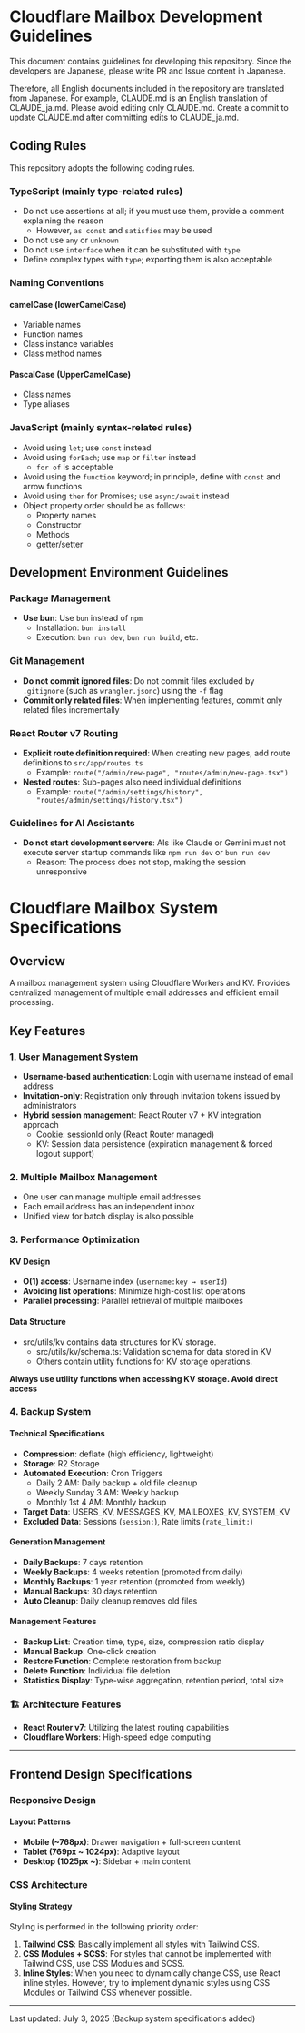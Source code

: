 # Cloudflare Mailbox Development Guidelines

This document contains guidelines for developing this repository. Since the developers are Japanese, please write PR and Issue content in Japanese.

Therefore, all English documents included in the repository are translated from Japanese. For example, CLAUDE.md is an English translation of CLAUDE_ja.md. Please avoid editing only CLAUDE.md. Create a commit to update CLAUDE.md after committing edits to CLAUDE_ja.md.

## Coding Rules

This repository adopts the following coding rules.

### TypeScript (mainly type-related rules)

- Do not use assertions at all; if you must use them, provide a comment explaining the reason
  - However, `as const` and `satisfies` may be used
- Do not use `any` or `unknown`
- Do not use `interface` when it can be substituted with `type`
- Define complex types with `type`; exporting them is also acceptable

### Naming Conventions

#### camelCase (lowerCamelCase)

- Variable names
- Function names
- Class instance variables
- Class method names

#### PascalCase (UpperCamelCase)

- Class names
- Type aliases

### JavaScript (mainly syntax-related rules)

- Avoid using `let`; use `const` instead
- Avoid using `forEach`; use `map` or `filter` instead
  - `for of` is acceptable
- Avoid using the `function` keyword; in principle, define with `const` and arrow functions
- Avoid using `then` for Promises; use `async/await` instead
- Object property order should be as follows:
  - Property names
  - Constructor
  - Methods
  - getter/setter

## Development Environment Guidelines

### Package Management

- **Use bun**: Use `bun` instead of `npm`
  - Installation: `bun install`
  - Execution: `bun run dev`, `bun run build`, etc.

### Git Management

- **Do not commit ignored files**: Do not commit files excluded by `.gitignore` (such as `wrangler.jsonc`) using the `-f` flag
- **Commit only related files**: When implementing features, commit only related files incrementally

### React Router v7 Routing

- **Explicit route definition required**: When creating new pages, add route definitions to `src/app/routes.ts`
  - Example: `route("/admin/new-page", "routes/admin/new-page.tsx")`
- **Nested routes**: Sub-pages also need individual definitions
  - Example: `route("/admin/settings/history", "routes/admin/settings/history.tsx")`

### Guidelines for AI Assistants

- **Do not start development servers**: AIs like Claude or Gemini must not execute server startup commands like `npm run dev` or `bun run dev`
  - Reason: The process does not stop, making the session unresponsive

# Cloudflare Mailbox System Specifications

## Overview

A mailbox management system using Cloudflare Workers and KV. Provides centralized management of multiple email addresses and efficient email processing.

## Key Features

### 1. User Management System

- **Username-based authentication**: Login with username instead of email address
- **Invitation-only**: Registration only through invitation tokens issued by administrators
- **Hybrid session management**: React Router v7 + KV integration approach
  - Cookie: sessionId only (React Router managed)
  - KV: Session data persistence (expiration management & forced logout support)

### 2. Multiple Mailbox Management

- One user can manage multiple email addresses
- Each email address has an independent inbox
- Unified view for batch display is also possible

### 3. Performance Optimization

#### KV Design

- **O(1) access**: Username index (`username:key → userId`)
- **Avoiding list operations**: Minimize high-cost list operations
- **Parallel processing**: Parallel retrieval of multiple mailboxes

#### Data Structure

- src/utils/kv contains data structures for KV storage.
  - src/utils/kv/schema.ts: Validation schema for data stored in KV
  - Others contain utility functions for KV storage operations.

**Always use utility functions when accessing KV storage. Avoid direct access**

### 4. Backup System

#### Technical Specifications

- **Compression**: deflate (high efficiency, lightweight)
- **Storage**: R2 Storage
- **Automated Execution**: Cron Triggers
  - Daily 2 AM: Daily backup + old file cleanup
  - Weekly Sunday 3 AM: Weekly backup
  - Monthly 1st 4 AM: Monthly backup
- **Target Data**: USERS_KV, MESSAGES_KV, MAILBOXES_KV, SYSTEM_KV
- **Excluded Data**: Sessions (`session:`), Rate limits (`rate_limit:`)

#### Generation Management

- **Daily Backups**: 7 days retention
- **Weekly Backups**: 4 weeks retention (promoted from daily)
- **Monthly Backups**: 1 year retention (promoted from weekly)
- **Manual Backups**: 30 days retention
- **Auto Cleanup**: Daily cleanup removes old files

#### Management Features

- **Backup List**: Creation time, type, size, compression ratio display
- **Manual Backup**: One-click creation
- **Restore Function**: Complete restoration from backup
- **Delete Function**: Individual file deletion
- **Statistics Display**: Type-wise aggregation, retention period, total size

### 🏗️ Architecture Features

- **React Router v7**: Utilizing the latest routing capabilities
- **Cloudflare Workers**: High-speed edge computing

---

## Frontend Design Specifications

### Responsive Design

#### Layout Patterns

- **Mobile (~768px)**: Drawer navigation + full-screen content
- **Tablet (769px ~ 1024px)**: Adaptive layout
- **Desktop (1025px ~)**: Sidebar + main content

### CSS Architecture

#### Styling Strategy

Styling is performed in the following priority order:

1. **Tailwind CSS**: Basically implement all styles with Tailwind CSS.
2. **CSS Modules + SCSS**: For styles that cannot be implemented with Tailwind CSS, use CSS Modules and SCSS.
3. **Inline Styles**: When you need to dynamically change CSS, use React inline styles. However, try to implement dynamic styles using CSS Modules or Tailwind CSS whenever possible.

---

Last updated: July 3, 2025 (Backup system specifications added)
